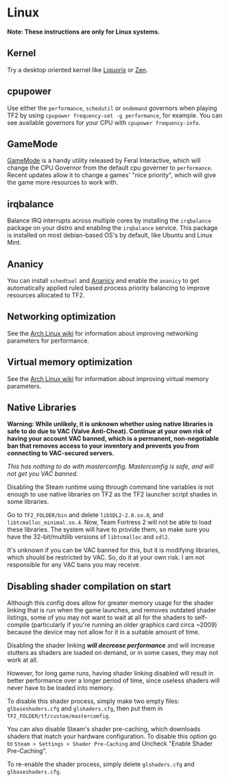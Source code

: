 # Linux
**Note: These instructions are only for Linux systems.**

## Kernel
Try a desktop oriented kernel like [Liquorix](https://liquorix.net/) or [Zen](https://github.com/zen-kernel).

## cpupower
Use either the `performance`, `schedutil` or `ondemand` governors when playing TF2 by using `cpupower frequency-set -g performance`, for example. You can see available governors for your CPU with `cpupower frequency-info`.

## GameMode
[GameMode](https://github.com/FeralInteractive/gamemode) is a handy utility released by Feral Interactive, which will change the CPU Governor from the default cpu governer to `performance`. Recent updates allow it to change a games' "nice priority", which will give the game more resources to work with.

## irqbalance
Balance IRQ interrupts across multiple cores by installing the `irqbalance` package on your distro and enabling the `irqbalance` service. This package is installed on most debian-based OS's by default, like Ubuntu and Linux Mint.

## Ananicy
You can install `schedtool` and [Ananicy](https://github.com/Nefelim4ag/Ananicy) and enable the `ananicy` to get automatically applied ruled based process priority balancing to improve resources allocated to TF2.

## Networking optimization

See the [Arch Linux wiki](https://wiki.archlinux.org/index.php/Sysctl#Improving_performance) for information about improving networking parameters for performance.

## Virtual memory optimization

See the [Arch Linux wiki](https://wiki.archlinux.org/index.php/Sysctl#Virtual_memory) for information about improving virtual memory parameters.

## Native Libraries

**Warning: While unlikely, it is unknown whether using native libraries is safe to do due to VAC (Valve Anti-Cheat). Continue at your own risk
of having your account VAC banned, which is a permanent, non-negotiable ban that removes access to your
inventory and prevents you from connecting to VAC-secured servers.**

_This has nothing to do with mastercomfig. Mastercomfig is safe, and will not get you VAC banned._

Disabling the Steam runtime using through command line variables is not enough to use native libraries
on TF2 as the TF2 launcher script shades in some libraries.

Go to `TF2_FOLDER/bin` and delete `libSDL2-2.0.so.0`, and `libtcmalloc_minimal.so.4`.
Now, Team Fortress 2 will not be able to load these libraries. The system will have to
provide them, so make sure you have the 32-bit/multilib versions of `libtcmalloc` and `sdl2`.

It's unknown if you can be VAC banned for this, but it is modifying libraries, which should be
restricted by VAC. So, do it at your own risk. I am not responsible for any VAC bans you may receive.

## Disabling shader compilation on start
Although this config does allow for greater memory usage for the shader linking
that is run when the game launches, and removes outdated shader listings, some of you
may not want to wait at all for the shaders to self-compile (particularly if you're running an older graphics card circa ~2009) because the device may not allow for it in a suitable amount of time.

Disabling the shader linking **_will decrease performance_** and will increase
stutters as shaders are loaded on demand, or in some cases, they may not work at all.

However, for long game runs, having shader linking disabled will result in better
performance over a longer period of time, since useless shaders will never have to be loaded into memory.

To disable this shader process, simply make two empty files: `glbaseshaders.cfg` and `glshaders.cfg`,
then put them in `TF2_FOLDER/tf/custom/mastercomfig`.

You can also disable Steam's shader pre-caching, which downloads shaders that match your hardware configuration.
To disable this option go to `Steam > Settings > Shader Pre-Caching` and Uncheck "Enable Shader Pre-Caching".

To re-enable the shader process, simply delete `glshaders.cfg` and `glbaseshaders.cfg`.
